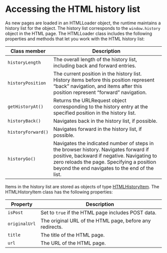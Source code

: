 # Accessing the HTML history list

<div>

As new pages are loaded in an HTMLLoader object, the runtime maintains a history
list for the object. The history list corresponds to the `window.history` object
in the HTML page. The HTMLLoader class includes the following properties and
methods that let you work with the HTML history list:

<div>

| Class member       | Description                                                                                                                                                                                                                      |
| ------------------ | -------------------------------------------------------------------------------------------------------------------------------------------------------------------------------------------------------------------------------- |
| `historyLength`    | The overall length of the history list, including back and forward entries.                                                                                                                                                      |
| `historyPosition`  | The current position in the history list. History items before this position represent “back” navigation, and items after this position represent “forward” navigation.                                                          |
| `getHistoryAt()`   | Returns the URLRequest object corresponding to the history entry at the specified position in the history list.                                                                                                                  |
| `historyBack()`    | Navigates back in the history list, if possible.                                                                                                                                                                                 |
| `historyForward()` | Navigates forward in the history list, if possible.                                                                                                                                                                              |
| `historyGo()`      | Navigates the indicated number of steps in the browser history. Navigates forward if positive, backward if negative. Navigating to zero reloads the page. Specifying a position beyond the end navigates to the end of the list. |

</div>

Items in the history list are stored as objects of type
[HTMLHistoryItem](http://help.adobe.com/en_US/FlashPlatform/reference/actionscript/3/flash/html/HTMLHistoryItem.html).
The HTMLHistoryItem class has the following properties:

<div>

| Property      | Description                                              |
| ------------- | -------------------------------------------------------- |
| `isPost`      | Set to `true` if the HTML page includes POST data.       |
| `originalUrl` | The original URL of the HTML page, before any redirects. |
| `title`       | The title of the HTML page.                              |
| `url`         | The URL of the HTML page.                                |

</div>

</div>

<div>

<div>

</div>

</div>
